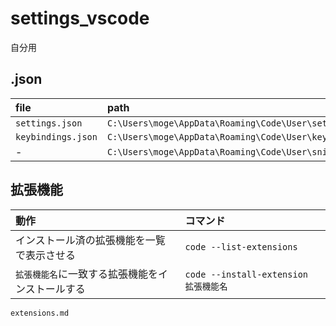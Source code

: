 # settings_vscode
自分用

## .json
| file               | path                                                       |
| :----------------- | :--------------------------------------------------------- |
| `settings.json`    | `C:\Users\moge\AppData\Roaming\Code\User\settings.json`    |
| `keybindings.json` | `C:\Users\moge\AppData\Roaming\Code\User\keybindings.json` |
| -                  | `C:\Users\moge\AppData\Roaming\Code\User\snippets\...`     |

## 拡張機能
| 動作                                             | コマンド                              |
| :----------------------------------------------- | :------------------------------------ |
| インストール済の拡張機能を一覧で表示させる       | `code --list-extensions`              |
| `拡張機能名`に一致する拡張機能をインストールする | `code --install-extension 拡張機能名` |
 
`extensions.md`

